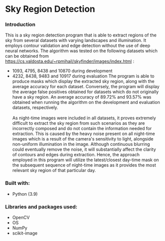 # Sky Region Detection

### Introduction
This is a sky region detection program that is able to extract regions of the sky from several datasets with varying landscapes and illumination. It employs contour validation and edge detection without the use of deep neural networks. The algorithm was tested on the following datasets which can be obtained from https://cs.valdosta.edu/~rpmihail/skyfinder/images/index.html :
* 1093, 4795, 8438 and 10870 during development 
* 4232, 8438, 9483 and 10917 during evaluation
The program is able to produce masks which display the extracted sky region, along with the average accuracy for each dataset. Conversely, the program will display the average false positives obtained for datasets which do not originally have a sky region. An average accuracy of 89.72% and 93.57% was obtained when running the algorithm on the development and evaluation datasets, respectively.
<br/><br/>
As night-time images were included in all datasets, it proves extremely difficult to extract the sky region from such scenarios as they are incorrectly composed and do not contain the information needed for extraction. This is caused by the heavy noise present on all night-time images which is a result of the camera's sensitivity to light, alongside non-uniform illumination in the image. Although continuous blurring could eventually remove the noise, it will substantially affect the clarity of contours and edges during extraction. Hence, the approach employed in this program will utilize the latest/closest day-time mask on the subsequent sequence of night-time images as it provides the most relevant sky region of that particular day.

### Built with:
- Python (3.9)

### Libraries and packages used:

- OpenCV
- OS
- NumPy
- scikit-image
